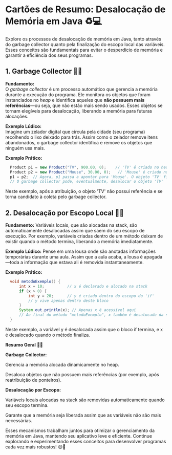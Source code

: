 # Cartões de Resumo: Desalocação de Memória em Java ♻️💻

  Explore os processos de desalocação de memória em Java, tanto através do garbage collector quanto pela finalização do escopo local das variáveis. Esses conceitos são fundamentais para evitar o desperdício de memória e garantir a eficiência dos seus programas.

## 1. Garbage Collector 🤖🧹

  **Fundamento:**  
  O *garbage collector* é um processo automático que gerencia a memória durante a execução do programa. Ele monitora os objetos que foram instanciados no *heap* e identifica aqueles que **não possuem mais referências**—ou seja, que não estão mais sendo usados. Esses objetos se tornam elegíveis para desalocação, liberando a memória para futuras alocações.

  **Exemplo Lúdico:**  
  Imagine um zelador digital que circula pela cidade (seu programa) recolhendo o lixo deixado para trás. Assim como o zelador remove itens abandonados, o garbage collector identifica e remove os objetos que ninguém usa mais.

  **Exemplo Prático:**
  ```java
    Product p1 = new Product("TV", 900.00, 0);    // 'TV' é criado no heap
    Product p2 = new Product("Mouse", 30.00, 0);   // 'Mouse' é criado no heap
    p1 = p2;  // Agora, p1 passa a apontar para 'Mouse'. O objeto 'TV' fica sem referência
    // O garbage collector pode, eventualmente, desalocar o objeto 'TV'
  ```

  Neste exemplo, após a atribuição, o objeto 'TV' não possui referência e se torna candidato à coleta pelo garbage collector.

## 2. Desalocação por Escopo Local 🛑📏
  **Fundamento:** Variáveis locais, que são alocadas na stack, são automaticamente desalocadas assim que saem do seu escopo de execução. Por exemplo, variáveis criadas dentro de um método deixam de existir quando o método termina, liberando a memória imediatamente.

  **Exemplo Lúdico:** Pense em uma lousa onde são anotadas informações temporárias durante uma aula. Assim que a aula acaba, a lousa é apagada—toda a informação que estava ali é removida instantaneamente.

  **Exemplo Prático:**
  ```java
    void metodoExemplo() {
        int x = 10;          // x é declarado e alocado na stack
        if (x > 0) {
            int y = 20;      // y é criado dentro do escopo do 'if'
            // y vive apenas dentro deste bloco
        }
        System.out.println(x); // Apenas x é acessível aqui
        // Ao final do método "metodoExemplo", x também é desalocado da stack
    }
  ```

Neste exemplo, a variável y é desalocada assim que o bloco if termina, e x é desalocado quando o método finaliza.

**Resumo Geral** 📝✨
  
  **Garbage Collector:**

  Gerencia a memória alocada dinamicamente no heap.

  Desaloca objetos que não possuem mais referências (por exemplo, após reatribuição de ponteiros).

  **Desalocação por Escopo:**

  Variáveis locais alocadas na stack são removidas automaticamente quando seu escopo termina.

  Garante que a memória seja liberada assim que as variáveis não são mais necessárias.

Esses mecanismos trabalham juntos para otimizar o gerenciamento da memória em Java, mantendo seu aplicativo leve e eficiente. Continue explorando e experimentando esses conceitos para desenvolver programas cada vez mais robustos! 😊🚀